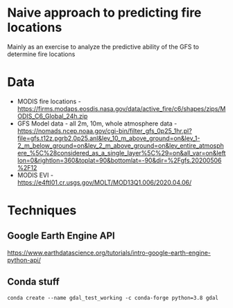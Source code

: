 # Naive approach to predicting fire locations

Mainly as an exercise to analyze the predictive ability of the GFS to determine fire locations

# Data
* MODIS fire locations - https://firms.modaps.eosdis.nasa.gov/data/active_fire/c6/shapes/zips/MODIS_C6_Global_24h.zip
* GFS Model data - all 2m, 10m, whole atmosphere data - https://nomads.ncep.noaa.gov/cgi-bin/filter_gfs_0p25_1hr.pl?file=gfs.t12z.pgrb2.0p25.anl&lev_10_m_above_ground=on&lev_1-2_m_below_ground=on&lev_2_m_above_ground=on&lev_entire_atmosphere_%5C%28considered_as_a_single_layer%5C%29=on&all_var=on&leftlon=0&rightlon=360&toplat=90&bottomlat=-90&dir=%2Fgfs.20200506%2F12
* MODIS EVI - https://e4ftl01.cr.usgs.gov/MOLT/MOD13Q1.006/2020.04.06/

# Techniques


## Google Earth Engine API
https://www.earthdatascience.org/tutorials/intro-google-earth-engine-python-api/

## Conda stuff
`conda create --name gdal_test_working -c conda-forge python=3.8 gdal`
